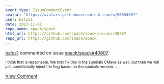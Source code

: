 ```yaml
---
event_type: IssueCommentEvent
avatar: "https://avatars.githubusercontent.com/u/5669480?"
user: balos1
date: 2023-11-02
repo_name: spack/spack
html_url: https://github.com/spack/spack/issues/40807
repo_url: https://github.com/spack/spack
---
```


<a href='https://github.com/balos1' target='_blank'>balos1</a> commented on issue <a href='https://github.com/spack/spack/issues/40807' target='_blank'>spack/spack#40807</a>.

<small>I think that is reasonable. We may fix this in the sundials CMake as well, but then we will just conditionally inject the flag based on the sundials version. ...</small>

<a href='https://github.com/spack/spack/issues/40807' target='_blank'>View Comment</a>